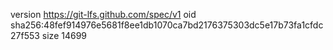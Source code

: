 version https://git-lfs.github.com/spec/v1
oid sha256:48fef914976e5681f8ee1db1070ca7bd2176375303dc5e17b73fa1cfdc27f553
size 14699
